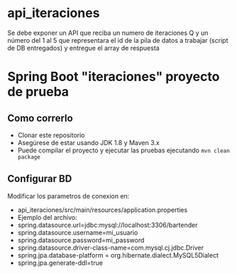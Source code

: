 # api_iteraciones
Se debe exponer un API que reciba un numero de iteraciones Q y un número del 1 al 5 que representara el id de la pila de datos a trabajar (script de DB entregados) y entregue el array de respuesta

# Spring Boot "iteraciones" proyecto de prueba

## Como correrlo

* Clonar este repositorio
* Asegúrese de estar usando JDK 1.8 y Maven 3.x
* Puede compilar el proyecto y ejecutar las pruebas ejecutando ```mvn clean package```

## Configurar BD

Modificar los parametros de conexion en:
* api_iteraciones/src/main/resources/application.properties
* Ejemplo del archivo:
* spring.datasource.url=jdbc:mysql://localhost:3306/bartender
* spring.datasource.username=mi_usuario
* spring.datasource.password=mi_password
* spring.datasource.driver-class-name=com.mysql.cj.jdbc.Driver
* spring.jpa.database-platform = org.hibernate.dialect.MySQL5Dialect
* spring.jpa.generate-ddl=true
